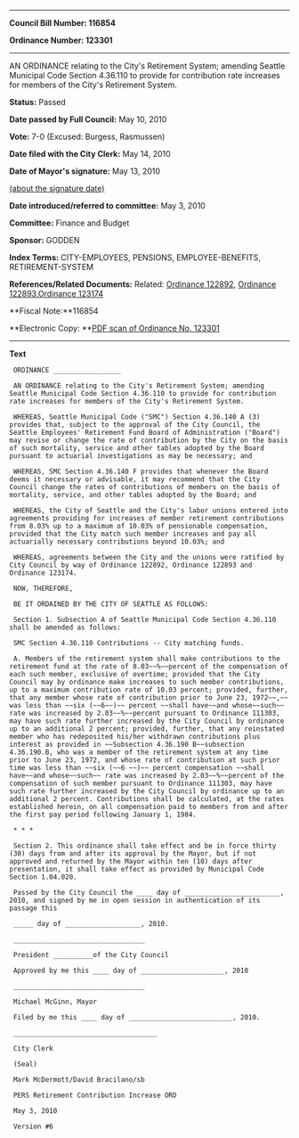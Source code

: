 

********

**Council Bill Number: 116854**
   
**Ordinance Number: 123301**
********

 AN ORDINANCE relating to the City's Retirement System; amending Seattle Municipal Code Section 4.36.110 to provide for contribution rate increases for members of the City's Retirement System.

**Status:** Passed
   
**Date passed by Full Council:** May 10, 2010
   
**Vote:** 7-0 (Excused: Burgess, Rasmussen)
   
**Date filed with the City Clerk:** May 14, 2010
   
**Date of Mayor's signature:** May 13, 2010
   
[(about the signature date)](/~public/approvaldate.htm)
   
   
   
**Date introduced/referred to committee:** May 3, 2010
   
**Committee:** Finance and Budget
   
**Sponsor:** GODDEN
   
   
**Index Terms:** CITY-EMPLOYEES, PENSIONS, EMPLOYEE-BENEFITS, RETIREMENT-SYSTEM

**References/Related Documents:** Related: [Ordinance 122892](http://clerk.ci.seattle.wa.us/~scripts/nph-brs.exe?s1=&s3=&s4=122892&s2=&s5=&Sect4=AND&l=20&Sect2=THESON&Sect3=PLURON&Sect5=CBORY&Sect6=HITOFF&d=ORDF&p=1&u=%2F~public%2Fcbory.htm&r=0&f=S), [Ordinance 122893](http://clerk.ci.seattle.wa.us/~scripts/nph-brs.exe?s1=&s3=&s4=122893&s2=&s5=&Sect4=AND&l=20&Sect2=THESON&Sect3=PLURON&Sect5=CBORY&Sect6=HITOFF&d=ORDF&p=1&u=%2F~public%2Fcbory.htm&r=0&f=S),[Ordinance 123174](http://clerk.ci.seattle.wa.us/~scripts/nph-brs.exe?s1=&s3=&s4=123174&s2=&s5=&Sect4=AND&l=20&Sect2=THESON&Sect3=PLURON&Sect5=CBORY&Sect6=HITOFF&d=ORDF&p=1&u=%2F~public%2Fcbory.htm&r=0&f=S)

**Fiscal Note:**116854

**Electronic Copy: **[PDF scan of Ordinance No. 123301](/~archives/Ordinances/Ord_123301.pdf)

********

**Text**
   
```
 ORDINANCE _________________

 AN ORDINANCE relating to the City's Retirement System; amending Seattle Municipal Code Section 4.36.110 to provide for contribution rate increases for members of the City's Retirement System.

 WHEREAS, Seattle Municipal Code ("SMC") Section 4.36.140 A (3) provides that, subject to the approval of the City Council, the Seattle Employees' Retirement Fund Board of Administration ("Board") may revise or change the rate of contribution by the City on the basis of such mortality, service and other tables adopted by the Board pursuant to actuarial investigations as may be necessary; and

 WHEREAS, SMC Section 4.36.140 F provides that whenever the Board deems it necessary or advisable, it may recommend that the City Council change the rates of contributions of members on the basis of mortality, service, and other tables adopted by the Board; and

 WHEREAS, the City of Seattle and the City's labor unions entered into agreements providing for increases of member retirement contributions from 8.03% up to a maximum of 10.03% of pensionable compensation, provided that the City match such member increases and pay all actuarially necessary contributions beyond 10.03%; and

 WHEREAS, agreements between the City and the unions were ratified by City Council by way of Ordinance 122892, Ordinance 122893 and Ordinance 123174.

 NOW, THEREFORE,

 BE IT ORDAINED BY THE CITY OF SEATTLE AS FOLLOWS:

 Section 1. Subsection A of Seattle Municipal Code Section 4.36.110 shall be amended as follows:

 SMC Section 4.36.110 Contributions -- City matching funds.

 A. Members of the retirement system shall make contributions to the retirement fund at the rate of 8.03~~%~~percent of the compensation of each such member, exclusive of overtime; provided that the City Council may by ordinance make increases to such member contributions, up to a maximum contribution rate of 10.03 percent; provided, further, that any member whose rate of contribution prior to June 23, 1972~~,~~ was less than ~~six (~~6~~)~~ percent ~~shall have~~and whose~~such~~ rate was increased by 2.03~~%~~percent pursuant to Ordinance 111303, may have such rate further increased by the City Council by ordinance up to an additional 2 percent; provided, further, that any reinstated member who has redeposited his/her withdrawn contributions plus interest as provided in ~~Subsection 4.36.190 B~~subsection 4.36.190.B, who was a member of the retirement system at any time prior to June 23, 1972, and whose rate of contribution at such prior time was less than ~~six (~~6 ~~)~~ percent compensation ~~shall have~~and whose~~such~~ rate was increased by 2.03~~%~~percent of the compensation of such member pursuant to Ordinance 111303, may have such rate further increased by the City Council by ordinance up to an additional 2 percent. Contributions shall be calculated, at the rates established herein, on all compensation paid to members from and after the first pay period following January 1, 1984.

 * * *

 Section 2. This ordinance shall take effect and be in force thirty (30) days from and after its approval by the Mayor, but if not approved and returned by the Mayor within ten (10) days after presentation, it shall take effect as provided by Municipal Code Section 1.04.020.

 Passed by the City Council the ____ day of ________________________, 2010, and signed by me in open session in authentication of its passage this

 _____ day of ___________________, 2010.

 _________________________________

 President __________of the City Council

 Approved by me this ____ day of _____________________, 2010

 _________________________________

 Michael McGinn, Mayor

 Filed by me this ____ day of __________________________, 2010.

 ____________________________________

 City Clerk

 (Seal)

 Mark McDermott/David Bracilano/sb

 PERS Retirement Contribution Increase ORD

 May 3, 2010

 Version #6

```
